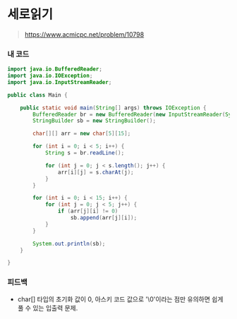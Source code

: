 # 세로읽기

> https://www.acmicpc.net/problem/10798

### 내 코드

```java
import java.io.BufferedReader;
import java.io.IOException;
import java.io.InputStreamReader;

public class Main {

    public static void main(String[] args) throws IOException {
        BufferedReader br = new BufferedReader(new InputStreamReader(System.in));
        StringBuilder sb = new StringBuilder();

        char[][] arr = new char[5][15];

        for (int i = 0; i < 5; i++) {
            String s = br.readLine();

            for (int j = 0; j < s.length(); j++) {
                arr[i][j] = s.charAt(j);
            }
        }

        for (int i = 0; i < 15; i++) {
            for (int j = 0; j < 5; j++) {
                if (arr[j][i] != 0)
                    sb.append(arr[j][i]);
            }
        }

        System.out.println(sb);
    }

}
```

### 피드백

- char[] 타입의 초기화 값이 0, 아스키 코드 값으로 '\0'이라는 점만 유의하면 쉽게 풀 수 있는 입출력 문제.